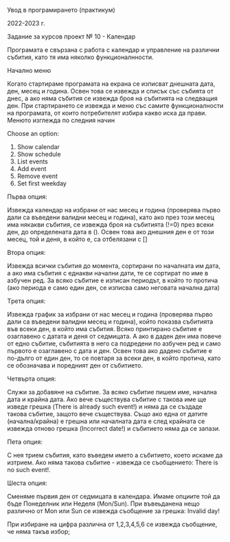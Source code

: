 Увод в програмирането (практикум)

2022-2023 г.

Задание за курсов проект № 10 - Календар

Програмата е свързана с работа с календар и управление на различни събития, като тя има няколко функционалнности.

Начално меню

Когато стартираме програмата на екрана се изписват днешната дата, ден, месец и година. Освен това се извежда и списък със събията от днес, а ако няма събития се извежда броя на събитията на следващия ден. При стартирането се извежда и меню със самите функционалности на програмата, от които потребителят избира какво иска да прави. 
Менюто изглежда по следния начин

Choose an option:
1. Show calendar
2. Show schedule
3. List events
4. Add event
5. Remove event
6. Set first weekday


Първа опция: 

Извежда календар на избрани от нас месец и година (проверява първо дали са въведени валидни месец и година), като ако през този месец има някакви събития, се извежда броя на събитията (!=0) през всеки ден, до определената дата в (). Освен това ако днешния ден е от този месец, той и деня, в който е, са отбелязани с []

Втора опция: 

Извежда всички събития до момента, сортирани по началната им дата, а ако има събития с еднакви начални дати, те се сортират по име в азбучен ред. За всяко събитие е изписан периодът, в който то протича (ако периода е само един ден, се изписва само неговата начална дата)

Tрета опция:

Извежда график за избрани от нас месец и година (проверява първо дали са въведени валидни месец и година), който показва събитията във всеки ден, в който има събития. Всяко принтирано събитие е озаглавено с датата и деня от седмицата. А ако в даден ден има повече от едно събитие, събитията в него са подредени по азбучен ред и само първото е озаглавено с дата и ден. Освен това ако дадено събитие е по-дълго от един ден, то се повтаря за всеки ден, в който протича, като се обозначава и поредният ден от събитието.

Четвърта опция: 

Служи за добавяне на събитие. За всяко събитие пишем име, начална дата и крайна дата. Ако вече съществува събитие с такова име ще изведе грешка (There is already such event!) и няма да се създаде такова събитие, защото вече съществува. Също ако една от датите (начална/крайна) е грешна или началната дата е след крайната се извежда отново грешка (Incorrect date!) и събитието няма да се запази.

Пета опция: 

С нея трием събития, като въведем името а събитието, което искаме да изтрием. Ако няма такова събитие - извежда се съобщението: There is no such event!.

Шеста опция:

Сменяме първия ден от седмицата в календара. Имаме опциите той да бъде Понеделник или Неделя (Mon/Sun). При въвеьданена нещо различно от Mon или Sun се извежда съобщение за грешка: Invalid day!

При избиране на цифра различна от 1,2,3,4,5,6 се извежда съобщение, че няма такъв избор;

